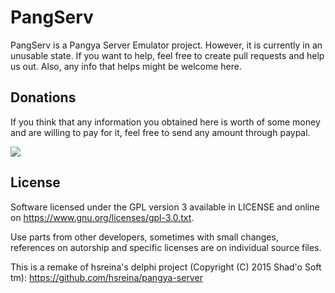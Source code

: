 # PangServ
PangServ is a Pangya Server Emulator project. However, it is currently in an unusable state. If you want to help, feel free to create pull requests and help us out. Also, any info that helps might be welcome here. 

Donations
---------

If you think that any information you obtained here is worth of some money and are willing to pay for it, feel free to send any amount through paypal.

[![](https://www.paypalobjects.com/en_US/i/btn/btn_donateCC_LG.gif)](https://www.paypal.com/cgi-bin/webscr?cmd=_s-xclick&hosted_button_id=GBNVHVH6QK48L)


License
-------

Software licensed under the GPL version 3 available in LICENSE and online on https://www.gnu.org/licenses/gpl-3.0.txt.

Use parts from other developers, sometimes with small changes, references on autorship and specific licenses are on individual source files.

This is a remake of hsreina's delphi project (Copyright (C) 2015 Shad'o Soft tm): https://github.com/hsreina/pangya-server
